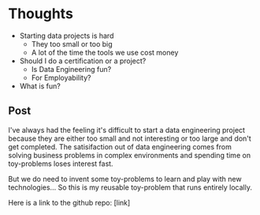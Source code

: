 # Thoughts

- Starting data projects is hard
  - They too small or too big
  - A lot of the time the tools we use cost money
- Should I do a certification or a project?
  - Is Data Engineering fun?
  - For Employability?
- What is fun?

## Post

I've always had the feeling it's difficult to start a data engineering project because they are either too small and not interesting or too large and don't get completed. The satisifaction out of data engineering comes from solving business problems in complex environments and spending time on toy-problems loses interest fast.

But we do need to invent some toy-problems to learn and play with new technologies... So this is my reusable toy-problem that runs entirely locally.

Here is a link to the github repo: [link]
